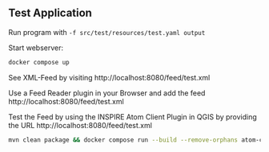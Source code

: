 Test Application
----------------

Run program with `-f src/test/resources/test.yaml output`

Start webserver:
```bash
docker compose up
```

See XML-Feed by visiting http://localhost:8080/feed/test.xml

Use a Feed Reader plugin in your Browser and add the feed http://localhost:8080/feed/test.xml

Test the Feed by using the INSPIRE Atom Client Plugin in QGIS by providing the URL http://localhost:8080/feed/test.xml

```bash
mvn clean package && docker compose run --build --remove-orphans atom-creator
```

